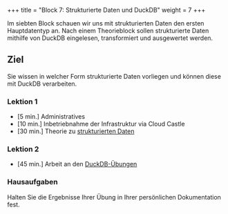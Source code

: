+++
title = "Block 7: Strukturierte Daten und DuckDB"
weight = 7
+++

Im siebten Block schauen wir uns mit strukturierten Daten den ersten Hauptdatentyp an. Nach einem Theorieblock sollen strukturierte Daten mithilfe von DuckDB eingelesen, transformiert und ausgewertet werden.

## Ziel

Sie wissen in welcher Form strukturierte Daten vorliegen und können diese mit DuckDB verarbeiten.

### Lektion 1

- [5 min.] Administratives
- [10 min.] Inbetriebnahme der Infrastruktur via Cloud Castle
- [30 min.] Theorie zu [strukturierten Daten](/hauptdatentypen/strukturierte/)

### Lektion 2

- [45 min.] Arbeit an den [DuckDB-Übungen](/hauptdatentypen/strukturierte/duckdb)

### Hausaufgaben

Halten Sie die Ergebnisse Ihrer Übung in Ihrer persönlichen Dokumentation fest.